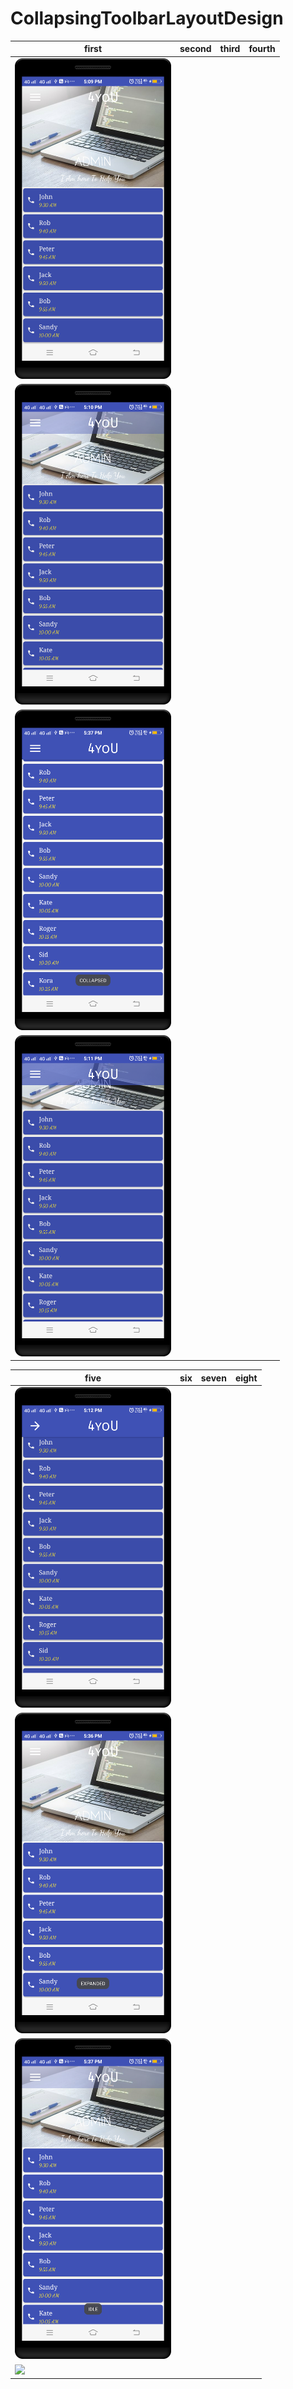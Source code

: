CollapsingToolbarLayoutDesign
==========

| first      | second      | third   | fourth     |
|------------|-------------|-------------|-------------|
| <img src="https://github.com/rohitnotes/CollapsingToolbarLayoutDesign/blob/master/screen/1.png" width="250"> 
| <img src="https://github.com/rohitnotes/CollapsingToolbarLayoutDesign/blob/master/screen/2.png" width="250">|
| <img src="https://github.com/rohitnotes/CollapsingToolbarLayoutDesign/blob/master/screen/3.png" width="250">|
| <img src="https://github.com/rohitnotes/CollapsingToolbarLayoutDesign/blob/master/screen/4.png" width="250">|

| five     | six     | seven   | eight     |
|------------|-------------|-------------|-------------|
| <img src="https://github.com/rohitnotes/CollapsingToolbarLayoutDesign/blob/master/screen/5.png" width="250"> 
| <img src="https://github.com/rohitnotes/CollapsingToolbarLayoutDesign/blob/master/screen/6.png" width="250">|
| <img src="https://github.com/rohitnotes/CollapsingToolbarLayoutDesign/blob/master/screen/7.png" width="250">|
| <img src="https://github.com/rohitnotes/CollapsingToolbarLayoutDesign/blob/master/screen/working.gif" width="250">|
